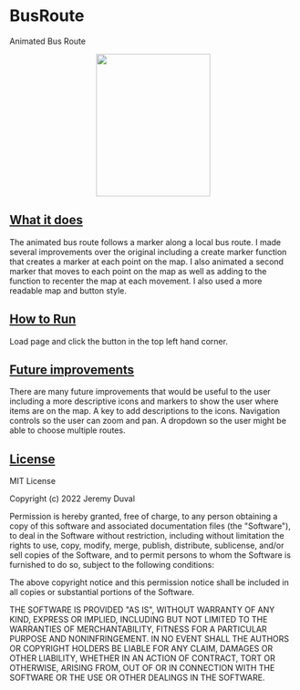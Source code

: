 # BusRoute
Animated Bus Route

<p align="center">
  <img width="200" height="250" src="biopic7.jpg"
</p>

## <ins>What it does

The animated bus route follows a marker along a local bus route.  I made several improvements over the original including a create marker function that creates a marker at each point on the map.  I also animated a second marker that moves to each point on the map as well as adding to the function to recenter the map at each movement.  I also used a more readable map and button style.

## <ins>How to Run

Load page and click the button in the top left hand corner.

## <ins>Future improvements

There are many future improvements that would be useful to the user including a more descriptive icons and markers to show the user where items are on the map.  A key to add descriptions to the icons.  Navigation controls so the user can zoom and pan.  A dropdown so the user might be able to choose multiple routes.

## <ins>License

MIT License

Copyright (c) 2022 Jeremy Duval

Permission is hereby granted, free of charge, to any person obtaining a copy
of this software and associated documentation files (the "Software"), to deal
in the Software without restriction, including without limitation the rights
to use, copy, modify, merge, publish, distribute, sublicense, and/or sell
copies of the Software, and to permit persons to whom the Software is
furnished to do so, subject to the following conditions:

The above copyright notice and this permission notice shall be included in all
copies or substantial portions of the Software.

THE SOFTWARE IS PROVIDED "AS IS", WITHOUT WARRANTY OF ANY KIND, EXPRESS OR
IMPLIED, INCLUDING BUT NOT LIMITED TO THE WARRANTIES OF MERCHANTABILITY,
FITNESS FOR A PARTICULAR PURPOSE AND NONINFRINGEMENT. IN NO EVENT SHALL THE
AUTHORS OR COPYRIGHT HOLDERS BE LIABLE FOR ANY CLAIM, DAMAGES OR OTHER
LIABILITY, WHETHER IN AN ACTION OF CONTRACT, TORT OR OTHERWISE, ARISING FROM,
OUT OF OR IN CONNECTION WITH THE SOFTWARE OR THE USE OR OTHER DEALINGS IN THE
SOFTWARE.
